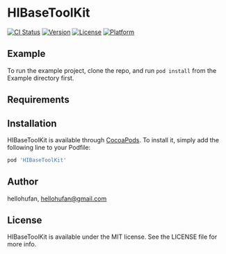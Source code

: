 # HIBaseToolKit

[![CI Status](https://img.shields.io/travis/hellohufan/HIBaseToolKit.svg?style=flat)](https://travis-ci.org/hellohufan/HIBaseToolKit)
[![Version](https://img.shields.io/cocoapods/v/HIBaseToolKit.svg?style=flat)](https://cocoapods.org/pods/HIBaseToolKit)
[![License](https://img.shields.io/cocoapods/l/HIBaseToolKit.svg?style=flat)](https://cocoapods.org/pods/HIBaseToolKit)
[![Platform](https://img.shields.io/cocoapods/p/HIBaseToolKit.svg?style=flat)](https://cocoapods.org/pods/HIBaseToolKit)

## Example

To run the example project, clone the repo, and run `pod install` from the Example directory first.

## Requirements

## Installation

HIBaseToolKit is available through [CocoaPods](https://cocoapods.org). To install
it, simply add the following line to your Podfile:

```ruby
pod 'HIBaseToolKit'
```

## Author

hellohufan, hellohufan@gmail.com

## License

HIBaseToolKit is available under the MIT license. See the LICENSE file for more info.
